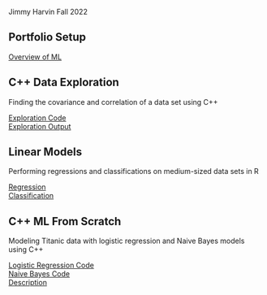 Jimmy Harvin
Fall 2022

## Portfolio Setup
[Overview of ML](https://github.com/JimmyHF/CS_4375_Portfolio/blob/main/Overview%20of%20ML.pdf)

## C++ Data Exploration

Finding the covariance and correlation of a data set using C++

[Exploration Code](https://github.com/JimmyHF/CS_4375_Portfolio/blob/main/explore.cpp)<br/>
[Exploration Output](https://github.com/JimmyHF/CS_4375_Portfolio/blob/main/Data%20Exploration.pdf)

## Linear Models

Performing regressions and classifications on medium-sized data sets in R

[Regression](https://github.com/JimmyHF/CS_4375_Portfolio/blob/main/Regression.pdf)<br/>
[Classification](https://github.com/JimmyHF/CS_4375_Portfolio/blob/main/Classfication.pdf)

## C++ ML From Scratch

Modeling Titanic data with logistic regression and Naive Bayes models using C++

[Logistic Regression Code](https://github.com/JimmyHF/CS_4375_Portfolio/blob/main/log.cpp)<br/>
[Naive Bayes Code](https://github.com/JimmyHF/CS_4375_Portfolio/blob/main/main.cpp)<br/>
[Description](https://github.com/JimmyHF/CS_4375_Portfolio/blob/main/Classification%20from%20Scratch.pdf)
